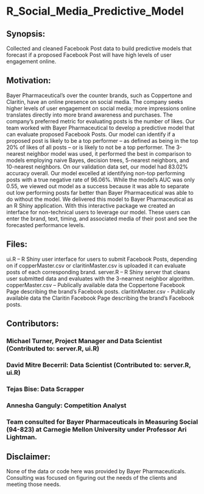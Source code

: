 # R_Social_Media_Predictive_Model
## Synopsis: 
Collected and cleaned Facebook Post data to build predictive models that forecast if a proposed Facebook Post will have high levels of user engagement online.

## Motivation: 
Bayer Pharmaceutical’s over the counter brands, such as Coppertone and Claritin, have an online presence on social media.  The company seeks higher levels of user engagement on social media; more impressions online translates directly into more brand awareness and purchases.  The company’s preferred metric for evaluating posts is the number of likes.
Our team worked with Bayer Pharmaceutical to develop a predictive model that can evaluate proposed Facebook Posts.  Our model can identify if a proposed post is likely to be a top performer – as defined as being in the top 20% of likes of all posts – or is likely to not be a top performer.  The 3-nearest neighbor model was used, it performed the best in comparison to models employing naive Bayes, decision trees, 5-nearest neighbors, and 10-nearest neighbors. 
On our validation data set, our model had 83.02% accuracy overall.  Our model excelled at identifying non-top performing posts with a true negative rate of 96.06%.  While the model’s AUC was only 0.55, we viewed out model as a success because it was able to separate out low performing posts far better than Bayer Pharmaceutical was able to do without the model.
We delivered this model to Bayer Pharmaceutical as an R Shiny application.  With this interactive package we created an interface for non-technical users to leverage our model.  These users can enter the brand, text, timing, and associated media of their post and see the forecasted performance levels.
## Files:
ui.R – R Shiny user interface for users to submit Facebook Posts, depending on if copperMaster.csv or claritinMaster.csv is uploaded it can evaluate posts of each corresponding brand.
server.R – R Shiny server that cleans user submitted data and evaluates with the 3-nearnest neighbor algorithm. 
copperMaster.csv – Publically available data the Coppertone Facebook Page describing the brand’s Facebook posts.
claritinMaster.csv - Publically available data the Claritin Facebook Page describing the brand’s Facebook posts.

## Contributors: 
### Michael Turner, Project Manager and Data Scientist (Contributed to: server.R, ui.R)
### David Mitre Becerril: Data Scientist (Contributed to: server.R, ui.R)
### Tejas Bise: Data Scrapper 
### Annesha Ganguly: Competition Analyst 
### Team consulted for Bayer Pharmaceuticals in Measuring Social (94-823) at Carnegie Mellon University under Professor Ari Lightman.

## Disclaimer:
None of the data or code here was provided by Bayer Pharmaceuticals.  Consulting was focused on figuring out the needs of the clients and meeting those needs. 
